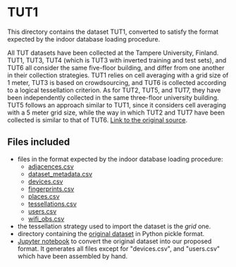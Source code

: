 # TUT1

This directory contains the dataset TUT1, converted to satisfy the format expected by the indoor database loading procedure.

All TUT datasets have been collected at the Tampere University, Finland. TUT1, TUT3, TUT4 (which is TUT3 with inverted training and test sets), and TUT6 all consider the same five-floor building, and differ from one another in their collection strategies. TUT1 relies on cell averaging with a grid size of 1 meter, TUT3 is based on crowdsourcing, and TUT6 is collected according to a logical tessellation criterion. As for TUT2, TUT5, and TUT7, they have been independently collected in the same three-floor university building. TUT5 follows an approach similar to TUT1, since it considers cell averaging with a 5 meter grid size, while the way in which TUT2 and TUT7 have been collected is similar to that of TUT6. [Link to the original source](https://zenodo.org/record/889798#.YnzCMhNBw-R).

## Files included

* files in the format expected by the indoor database loading procedure:
  * [adjacences.csv](https://github.com/dslab-uniud/Database-indoor/blob/main/Datasets/converted_datasets/TUT1/adjacences.csv)
  * [dataset_metadata.csv](https://github.com/dslab-uniud/Database-indoor/blob/main/Datasets/converted_datasets/TUT1/dataset_metadata.csv)
  * [devices.csv](https://github.com/dslab-uniud/Database-indoor/blob/main/Datasets/converted_datasets/TUT1/devices.csv)
  * [fingerprints.csv](https://github.com/dslab-uniud/Database-indoor/blob/main/Datasets/converted_datasets/TUT1/fingerprints.csv)
  * [places.csv](https://github.com/dslab-uniud/Database-indoor/blob/main/Datasets/converted_datasets/TUT1/places.csv)
  * [tessellations.csv](https://github.com/dslab-uniud/Database-indoor/blob/main/Datasets/converted_datasets/TUT1/tessellations.csv)
  * [users.csv](https://github.com/dslab-uniud/Database-indoor/blob/main/Datasets/converted_datasets/TUT1/users.csv)
  * [wifi_obs.csv](https://github.com/dslab-uniud/Database-indoor/blob/main/Datasets/converted_datasets/TUT1/wifi_obs.csv)
* the tessellation strategy used to import the dataset is the _grid_ one.
* directory containing the [original dataset](https://github.com/dslab-uniud/Database-indoor/blob/main/Datasets/raw_datasets/TUT/TUT1/) in Python pickle format.
* [Jupyter notebook](https://github.com/dslab-uniud/Database-indoor/blob/main/Datasets/tut_convert.ipynb) to convert the original dataset into our proposed format. It generates all files except for "devices.csv", and "users.csv" which have been assembled by hand.
